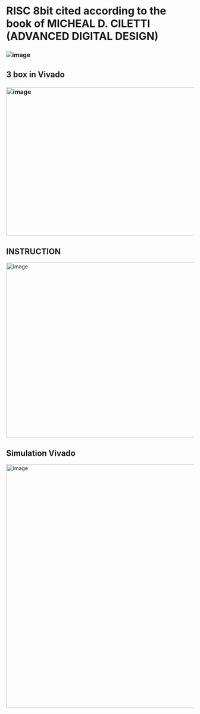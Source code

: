 
# RISC 8bit cited according to the book of MICHEAL D. CILETTI (ADVANCED DIGITAL DESIGN)

### ![image](https://github.com/user-attachments/assets/8e5cf80b-fa06-4cea-aeee-c3f19f889451)
## 3 box in Vivado
### <img width="818" height="398" alt="image" src="https://github.com/user-attachments/assets/7c382511-faad-4c99-88a2-450a18ae24e8" />


## INSTRUCTION
<img width="909" height="469" alt="image" src="https://github.com/user-attachments/assets/3e2df37a-e870-4025-9830-91d1ac903b56" />

## Simulation Vivado
<img width="1482" height="654" alt="image" src="https://github.com/user-attachments/assets/e7c54eba-abd1-4303-80c5-d509e82cecba" />



